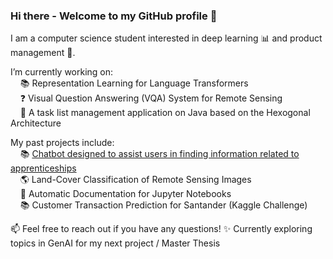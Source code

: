 ### Hi there - Welcome to my GitHub profile 👋

I am a computer science student interested in deep learning 📊 and product management 🚀. 

I’m currently working on: <br>
&nbsp;&nbsp;&nbsp; 📚 Representation Learning for Language Transformers <br>
&nbsp;&nbsp;&nbsp; ❓ Visual Question Answering (VQA) System for Remote Sensing <br>
&nbsp;&nbsp;&nbsp;  📑 A task list management application on Java based on the Hexogonal Architecture

My past projects include: <br>
&nbsp;&nbsp;&nbsp; 📚 [Chatbot designed to assist users in finding information related to apprenticeships](https://github.com/kaaydin/eduatar-chatbot)  <br> 
&nbsp;&nbsp;&nbsp; 🌎 Land-Cover Classification of Remote Sensing Images <br>
&nbsp;&nbsp;&nbsp; 📓 Automatic Documentation for Jupyter Notebooks <br>
&nbsp;&nbsp;&nbsp; 📚 Customer Transaction Prediction for Santander (Kaggle Challenge)

📫 Feel free to reach out if you have any questions! 
✨ Currently exploring topics in GenAI for my next project / Master Thesis
